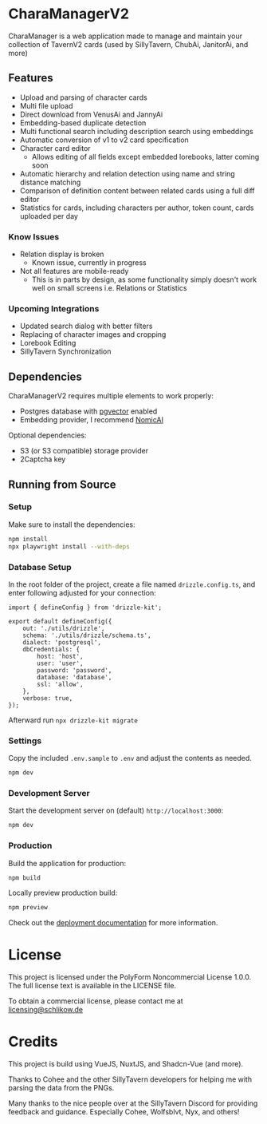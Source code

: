 # CharaManagerV2

CharaManager is a web application made to manage and maintain your collection of TavernV2 cards (used by SillyTavern, ChubAi, JanitorAi, and more)

## Features

- Upload and parsing of character cards
- Multi file upload
- Direct download from VenusAi and JannyAi
- Embedding-based duplicate detection
- Multi functional search including description search using embeddings
- Automatic conversion of v1 to v2 card specification
- Character card editor
    - Allows editing of all fields except embedded lorebooks, latter coming soon
- Automatic hierarchy and relation detection using name and string distance matching
- Comparison of definition content between related cards using a full diff editor
- Statistics for cards, including characters per author, token count, cards uploaded per day

### Know Issues

- Relation display is broken
    - Known issue, currently in progress
- Not all features are mobile-ready
    - This is in parts by design, as some functionality simply doesn't work well on small screens i.e. Relations or Statistics

### Upcoming Integrations

- Updated search dialog with better filters
- Replacing of character images and cropping
- Lorebook Editing
- SillyTavern Synchronization

## Dependencies

CharaManagerV2 requires multiple elements to work properly:

- Postgres database with [pgvector](https://github.com/pgvector/pgvector) enabled
- Embedding provider, I recommend [NomicAI](https://atlas.nomic.ai)

Optional dependencies:

- S3 (or S3 compatible) storage provider
- 2Captcha key

## Running from Source

### Setup

Make sure to install the dependencies:

```bash
npm install
npx playwright install --with-deps
```

### Database Setup

In the root folder of the project, create a file named `drizzle.config.ts`, and enter following adjusted for your connection:

```TS
import { defineConfig } from 'drizzle-kit';

export default defineConfig({
    out: './utils/drizzle',
    schema: './utils/drizzle/schema.ts',
    dialect: 'postgresql',
    dbCredentials: {
        host: 'host',
        user: 'user',
        password: 'password',
        database: 'database',
        ssl: 'allow',
    },
    verbose: true,
});
```

Afterward run `npx drizzle-kit migrate`

### Settings

Copy the included `.env.sample` to `.env` and adjust the contents as needed.

```bash
npm dev
```

### Development Server

Start the development server on (default) `http://localhost:3000`:

```bash
npm dev
```

### Production

Build the application for production:

```bash
npm build
```

Locally preview production build:

```bash
npm preview
```

Check out the [deployment documentation](https://nuxt.com/docs/getting-started/deployment) for more information.

# License

This project is licensed under the PolyForm Noncommercial License 1.0.0. The full license text is available in the LICENSE file.

To obtain a commercial license, please contact me at [licensing@schlikow.de](mailto:licensing@schlikow.de)


# Credits

This project is build using VueJS, NuxtJS, and Shadcn-Vue (and more).

Thanks to Cohee and the other SillyTavern developers for helping me with parsing the data from the PNGs.

Many thanks to the nice people over at the SillyTavern Discord for providing feedback and guidance. Especially Cohee, Wolfsblvt, Nyx, and others!

